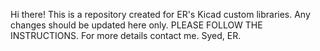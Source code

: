 Hi there!
This is a repository created for ER's Kicad custom libraries.
Any changes should be updated here only. PLEASE FOLLOW THE INSTRUCTIONS.
For more details contact me.
Syed,
ER.
